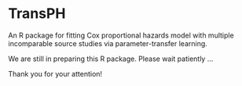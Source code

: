 # TransPH
An R package for fitting Cox proportional hazards model with multiple incomparable source studies via parameter-transfer learning.

We are still in preparing this R package. Please wait patiently ... 

Thank you for your attention!
